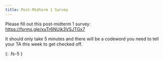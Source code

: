 ```yaml
---
title: Post-Midterm 1 Survey
---
```


Please fill out this post-midterm 1 survey: https://forms.gle/xuTr6NUik3VSJTGx7

It should only take 5 minutes and there will be a codeword you need to tell your TA this week to get checked off.

{: .fs-5 }
